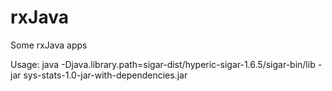 # rxJava
Some rxJava apps

Usage: java -Djava.library.path=sigar-dist/hyperic-sigar-1.6.5/sigar-bin/lib -jar sys-stats-1.0-jar-with-dependencies.jar
